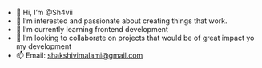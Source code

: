 - 👋 Hi, I’m @Sh4vii
- 👀 I’m interested and passionate about creating things that work. 
- 🌱 I’m currently learning frontend development
- 🤝 I’m looking to collaborate on projects that would be of great impact yo my development
- 📫 Email: shakshivimalami@gmail.com


